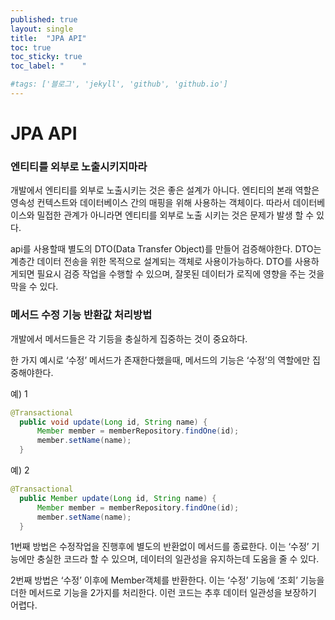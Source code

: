 ```yaml
---
published: true
layout: single
title:  "JPA API"
toc: true
toc_sticky: true
toc_label: "    "

#tags: ['블로그', 'jekyll', 'github', 'github.io']
---
```


# JPA API

### 엔티티를 외부로 노출시키지마라

개발에서 엔티티를 외부로 노출시키는 것은 좋은 설계가 아니다. 엔티티의 본래 역할은 영속성 컨텍스트와 데이터베이스 간의 매핑을 위해 사용하는 객체이다. 따라서 데이터베이스와 밀접한 관계가 아니라면 엔티티를 외부로 노출 시키는 것은 문제가 발생 할 수 있다.

api를 사용할때 별도의 DTO(Data Transfer Object)를 만들어 검증해야한다. DTO는 계층간 데이터 전송을 위한 목적으로 설계되는 객체로 사용이가능하다. DTO를 사용하게되면 필요시 검증 작업을 수행할 수 있으며, 잘못된 데이터가 로직에 영향을 주는 것을 막을 수 있다.

### 메서드 수정 기능 반환값 처리방법

개발에서 메서드들은 각 기등을 충실하게 집중하는 것이 중요하다.

한 가지 예시로 ‘수정’ 메서드가 존재한다했을때, 메서드의 기능은 ‘수정’의 역할에만 집중해야한다.

예) 1

```java
@Transactional
  public void update(Long id, String name) {
      Member member = memberRepository.findOne(id);
      member.setName(name);
  }
```

예) 2

```java
@Transactional
  public Member update(Long id, String name) {
      Member member = memberRepository.findOne(id);
      member.setName(name);
  }
```

1번째 방법은 수정작업을 진행후에 별도의 반환없이 메서드를 종료한다. 이는 ‘수정’ 기능에만 충실한 코드라 할 수 있으며, 데이터의 일관성을 유지하는데 도움을 줄 수 있다.

2번째 방법은 ‘수정’ 이후에 Member객체를 반환한다. 이는 ‘수정’ 기능에 ‘조회’ 기능을 더한 메서드로 기능을 2가지를 처리한다. 이런 코드는 추후 데이터 일관성을 보장하기 어렵다.

